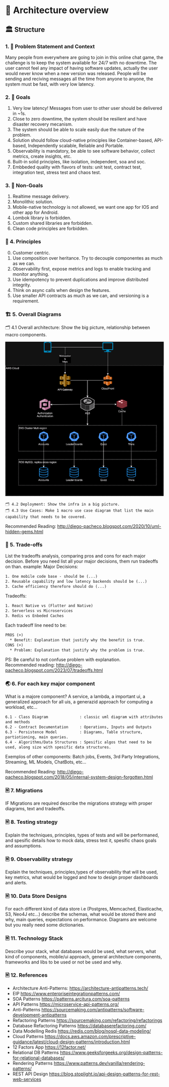 # 🧬 Architecture overview

## 🏛️ Structure

### 1. 🎯 Problem Statement and Context

Many people from everywhere are going to join in this online chat game, the challenge is to keep the system available for 24/7 with no downtime.
The user cannot feel any impact of having software updates, actually the user would never know when a new version was released.
People will be sending and reciving messages all the time from anyone to anyone, the system must be fast, with very low latency.

### 2. 🎯 Goals

1. Very low latency! Messages from user to other user should be delivered in ~1s.
2. Close to zero downtime, the system should be resilient and have disaster recovery mecanism.
3. The system should be able to scale easily due the nature of the problem.
4. Solution should follow cloud-native principles like Container-based, API-based, Independently scalable, Reliable and Portable.
5. Observability is mandatory, be able to see software behavior, collect metrics, create insights, etc.
6. Built-in solid principles, like isolation, independent, soa and soc.
7. Embbeded quality with flavors of tests: unit test, contract test, integration test, stress test and chaos test.

### 3. 🎯 Non-Goals

1. Realtime message delivery.
2. Monolithic solution.
3. Mobile-native technology is not allowed, we want one app for IOS and other app for Android.
4. Lombok library is forbidden.
5. Custom shared libraries are forbidden.
6. Clean code principles are forbidden.

### 📐 4. Principles

0. Customer centric.
1. Use composition over heritance. Try to decouple componentes as much as we can.
2. Observability first, expose metrics and logs to enable tracking and monitor anything.
3. Use idempotency to prevent duplications and improve distributed integrity.
4. Think on async calls when design the features.
5. Use smaller API contracts as much as we can, and versioning is a requirement.

### 🏗️ 5. Overall Diagrams



🗂️ 4.1 Overall architecture: Show the big picture, relationship between macro components.


![Overall architecture](jack-chat-game.drawio.png "Overall Architecture")




```
🗂️ 4.2 Deployment: Show the infra in a big picture. 
🗂️ 4.3 Use Cases: Make 1 macro use case diagram that list the main capability that needs to be covered. 
```
Recommended Reading: http://diego-pacheco.blogspot.com/2020/10/uml-hidden-gems.html

### 🧭 5. Trade-offs

List the tradeoffs analysis, comparing pros and cons for each major decision.
Before you need list all your major decisions, them run tradeoffs on than.
example:
Major Decisions: 
```
1. One mobile code base - should be (...)
2. Reusable capability and low latency backends should be (...)
3. Cache efficiency therefore should do (...)
```
Tradeoffs:
```
1. React Native vs (Flutter and Native)
2. Serverless vs Microservices
3. Redis vs Enbeded Caches
```
Each tradeoff line need to be:
```
PROS (+) 
  * Benefit: Explanation that justify why the benefit is true.
CONS (+)
  * Problem: Explanation that justify why the problem is true.
```
PS: Be careful to not confuse problem with explanation. 
<BR/>Recommended reading: http://diego-pacheco.blogspot.com/2023/07/tradeoffs.html

### 🌏 6. For each key major component

What is a majore component? A service, a lambda, a important ui, a generalized approach for all uis, a generazid approach for computing a workload, etc...
```
6.1 - Class Diagram              : classic uml diagram with attributes and methods
6.2 - Contract Documentation     : Operations, Inputs and Outputs
6.3 - Persistence Model          : Diagrams, Table structure, partiotioning, main queries.
6.4 - Algorithms/Data Structures : Spesific algos that need to be used, along size with spesific data structures.
```

Exemplos of other components: Batch jobs, Events, 3rd Party Integrations, Streaming, ML Models, ChatBots, etc... 

Recommended Reading: http://diego-pacheco.blogspot.com/2018/05/internal-system-design-forgotten.html

### 🖹 7. Migrations

IF Migrations are required describe the migrations strategy with proper diagrams, text and tradeoffs.

### 🖹 8. Testing strategy

Explain the techniques, principles, types of tests and will be performaned, and spesific details how to mock data, stress test it, spesific chaos goals and assumptions.

### 🖹 9. Observability strategy

Explain the techniques, principles,types of observability that will be used, key metrics, what would be logged and how to design proper dashboards and alerts.

### 🖹 10. Data Store Designs

For each different kind of data store i.e (Postgres, Memcached, Elasticache, S3, Neo4J etc...) describe the schemas, what would be stored there and why, main queries, expectations on performance. Diagrams are welcome but you really need some dictionaries.

### 🖹 11. Technology Stack

Describe your stack, what databases would be used, what servers, what kind of components, mobile/ui approach, general architecture components, frameworks and libs to be used or not be used and why.

### 🖹 12. References

* Architecture Anti-Patterns: https://architecture-antipatterns.tech/
* EIP https://www.enterpriseintegrationpatterns.com/
* SOA Patterns https://patterns.arcitura.com/soa-patterns
* API Patterns https://microservice-api-patterns.org/
* Anti-Patterns https://sourcemaking.com/antipatterns/software-development-antipatterns
* Refactoring Patterns https://sourcemaking.com/refactoring/refactorings
* Database Refactoring Patterns https://databaserefactoring.com/
* Data Modelling Redis https://redis.com/blog/nosql-data-modeling/
* Cloud Patterns https://docs.aws.amazon.com/prescriptive-guidance/latest/cloud-design-patterns/introduction.html
* 12 Factors App https://12factor.net/
* Relational DB Patterns https://www.geeksforgeeks.org/design-patterns-for-relational-databases/
* Rendering Patterns https://www.patterns.dev/vanilla/rendering-patterns/
* REST API Design https://blog.stoplight.io/api-design-patterns-for-rest-web-services

